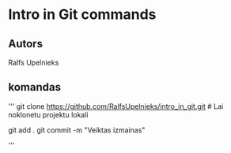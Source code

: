 # Intro in Git commands
## Autors 
Ralfs Upelnieks

## komandas
'''
git clone https://github.com/RalfsUpelnieks/intro_in_git.git # Lai noklonetu projektu lokali

git add .
git commit -m "Veiktas izmainas"

'''